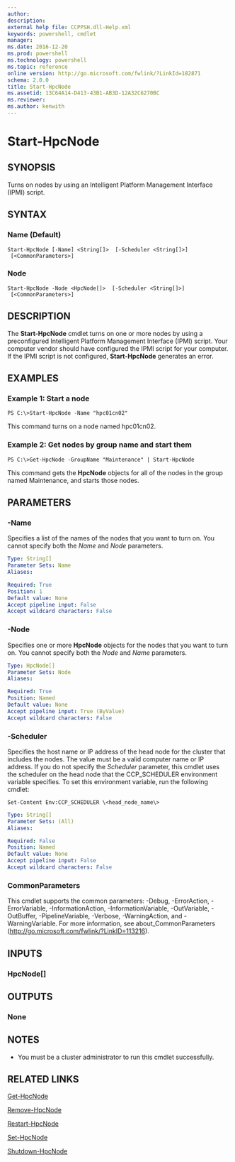 ```yaml
---
author:
description:
external help file: CCPPSH.dll-Help.xml
keywords: powershell, cmdlet
manager:
ms.date: 2016-12-20
ms.prod: powershell
ms.technology: powershell
ms.topic: reference
online version: http://go.microsoft.com/fwlink/?LinkId=182871
schema: 2.0.0
title: Start-HpcNode
ms.assetid: 13C64A14-D413-43B1-AB3D-12A32C6270BC
ms.reviewer:
ms.author: kenwith
---
```


# Start-HpcNode

## SYNOPSIS
Turns on nodes by using an Intelligent Platform Management Interface (IPMI) script.

## SYNTAX

### Name (Default)
```
Start-HpcNode [-Name] <String[]>  [-Scheduler <String[]>]
 [<CommonParameters>]
```

### Node
```
Start-HpcNode -Node <HpcNode[]>  [-Scheduler <String[]>]
 [<CommonParameters>]
```

## DESCRIPTION
The **Start-HpcNode** cmdlet turns on one or more nodes by using a preconfigured Intelligent Platform Management Interface (IPMI) script.
Your computer vendor should have configured the IPMI script for your computer.
If the IPMI script is not configured, **Start-HpcNode** generates an error.

## EXAMPLES

### Example 1: Start a node
```
PS C:\>Start-HpcNode -Name "hpc01cn02"
```

This command turns on a node named hpc01cn02.

### Example 2: Get nodes by group name and start them
```
PS C:\>Get-HpcNode -GroupName "Maintenance" | Start-HpcNode
```

This command gets the **HpcNode** objects for all of the nodes in the group named Maintenance, and starts those nodes.

## PARAMETERS

### -Name
Specifies a list of the names of the nodes that you want to turn on.
You cannot specify both the *Name* and *Node* parameters.

```yaml
Type: String[]
Parameter Sets: Name
Aliases:

Required: True
Position: 1
Default value: None
Accept pipeline input: False
Accept wildcard characters: False
```

### -Node
Specifies one or more **HpcNode** objects for the nodes that you want to turn on.
You cannot specify both the *Node* and *Name* parameters.

```yaml
Type: HpcNode[]
Parameter Sets: Node
Aliases:

Required: True
Position: Named
Default value: None
Accept pipeline input: True (ByValue)
Accept wildcard characters: False
```

### -Scheduler
Specifies the host name or IP address of the head node for the cluster that includes the nodes.
The value must be a valid computer name or IP address.
If you do not specify the *Scheduler* parameter, this cmdlet uses the scheduler on the head node that the CCP_SCHEDULER environment variable specifies.
To set this environment variable, run the following cmdlet:

`Set-Content Env:CCP_SCHEDULER \<head_node_name\>`

```yaml
Type: String[]
Parameter Sets: (All)
Aliases:

Required: False
Position: Named
Default value: None
Accept pipeline input: False
Accept wildcard characters: False
```

### CommonParameters
This cmdlet supports the common parameters: -Debug, -ErrorAction, -ErrorVariable, -InformationAction, -InformationVariable, -OutVariable, -OutBuffer, -PipelineVariable, -Verbose, -WarningAction, and -WarningVariable. For more information, see about_CommonParameters (http://go.microsoft.com/fwlink/?LinkID=113216).

## INPUTS

### HpcNode[]

## OUTPUTS

### None

## NOTES
* You must be a cluster administrator to run this cmdlet successfully.

## RELATED LINKS

[Get-HpcNode](./Get-HpcNode.md)

[Remove-HpcNode](./Remove-HpcNode.md)

[Restart-HpcNode](./Restart-HpcNode.md)

[Set-HpcNode](./Set-HpcNode.md)

[Shutdown-HpcNode](./Shutdown-HpcNode.md)
